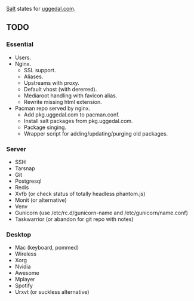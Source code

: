 [Salt][s] states for [uggedal.com][u].

TODO
----

### Essential

* Users.
* Nginx.
  - SSL support.
  - Aliases.
  - Upstreams with proxy.
  - Default vhost (with dererred).
  - Mediaroot handling with favicon alias.
  - Rewrite missing html extension.
* Pacman repo served by nginx.
  - Add pkg.uggedal.com to pacman.conf.
  - Install salt packages from pkg.uggedal.com.
  - Package singing.
  - Wrapper script for adding/updating/purging old packages.

### Server

* SSH
* Tarsnap
* Git
* Postgresql
* Redis
* Xvfb (or check status of totally headless phantom.js)
* Monit (or alternative)
* Venv
* Gunicorn (use /etc/rc.d/gunicorn-name and /etc/gunicorn/name.conf)
* Taskwarrior (or abandon for git repo with notes)

### Desktop

* Mac (keyboard, pommed)
* Wireless
* Xorg
* Nvidia
* Awesome
* Mplayer
* Spotify
* Urxvt (or suckless alternative)

[s]: http://saltstack.org
[u]: http://uggedal.com
